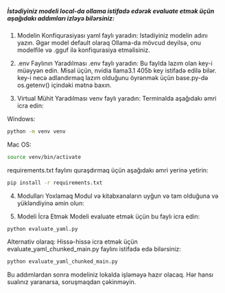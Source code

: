 ##### İstədiyiniz modeli local-da ollama istifadə edərək evaluate etmək üçün aşağıdakı addımları izləyə bilərsiniz:

1. Modelin Konfiqurasiyası
yaml faylı yaradın: Istədiyiniz modelin adını yazın. Əgər model default olaraq Ollama-da mövcud deyilsə, onu modelfile və .gguf ilə konfiqurasiya etməlisiniz.

2. .env Faylının Yaradılması
.env faylı yaradın: Bu faylda lazım olan key-i müəyyən edin. Misal üçün, nvidia llama3.1 405b key istifadə edilə bilər. key-i necə adlandırmaq lazım olduğunu öyrənmək üçün base.py-də os.getenv() içindəki mətnə baxın.

3. Virtual Mühit Yaradılması
venv faylı yaradın: Terminalda aşağıdakı əmri icra edin:

Windows:
```bash
python -m venv venv
```

Mac OS:
```bash
source venv/bin/activate
```
requirements.txt faylını quraşdırmaq üçün aşağıdakı əmri yerinə yetirin:
```bash
pip install -r requirements.txt
```

4. Modulları Yoxlamaq
Modul və kitabxanaların uyğun və tam olduğuna və yükləndiyinə əmin olun:

5. Modeli İcra Etmək
Modeli evaluate etmək üçün bu faylı icra edin:
```bash
python evaluate_yaml.py
```

Alternativ olaraq: Hissə-hissə icra etmək üçün evaluate_yaml_chunked_main.py faylını istifadə edə bilərsiniz:
```bash
python evaluate_yaml_chunked_main.py
```

Bu addımlardan sonra modeliniz lokalda işləməyə hazır olacaq. Hər hansı sualınız yaranarsa, soruşmaqdan çəkinməyin.